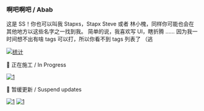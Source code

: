 ### 啊吧啊吧 / Abab
这是 SS！你也可以叫我 Stapxs，Stapx Steve 或者 林小槐，同样你可能也会在其他地方以这些名字之一找到我。
简单的说，我喜欢写 UI，瞎折腾 …… 因为我一时间想不出有啥 tags 可以打，所以你看不到 tags 列表了 （逃

[![统计](https://github-readme-stats.vercel.app/api?username=Stapxs&show_icons=true&locale=cn&count_private=true)](https://github.com/anuraghazra/github-readme-stats)

:construction: 正在施工 / In Progress

[![1](https://github-readme-stats.vercel.app/api/pin/?username=stapxs&repo=stapxs-qq-lite)](https://github.com/Stapxs/Stapxs-QQ-Lite)

:seedling: 暂缓更新 / Suspend updates

[![1](https://github-readme-stats.vercel.app/api/pin/?username=stapxs&repo=fructose-blog)](https://github.com/Stapxs/Fructose-Blog)
[![1](https://github-readme-stats.vercel.app/api/pin/?username=stapxs&repo=twitter-fluent-theme)](https://github.com/Stapxs/Twitter-Fluent-Theme)

